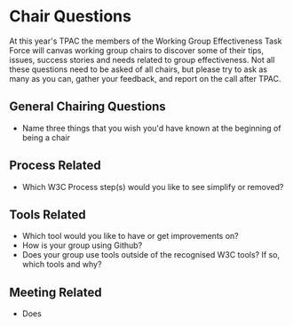 # Chair Questions

At this year's TPAC the members of the Working Group Effectiveness Task Force will canvas working group chairs to discover some of their tips, issues, success stories and needs related to group effectiveness. Not all these questions need to be asked of all chairs, but please try to ask as many as you can, gather your feedback, and report on the call after TPAC.

## General Chairing Questions
* Name three things that you wish you'd have known at the beginning of being a chair

## Process Related
* Which W3C Process step(s) would you like to see simplify or removed?

## Tools Related
* Which tool would you like to have or get improvements on?
* How is your group using Github?
* Does your group use tools outside of the recognised W3C tools? If so, which tools and why?

## Meeting Related
* Does 
